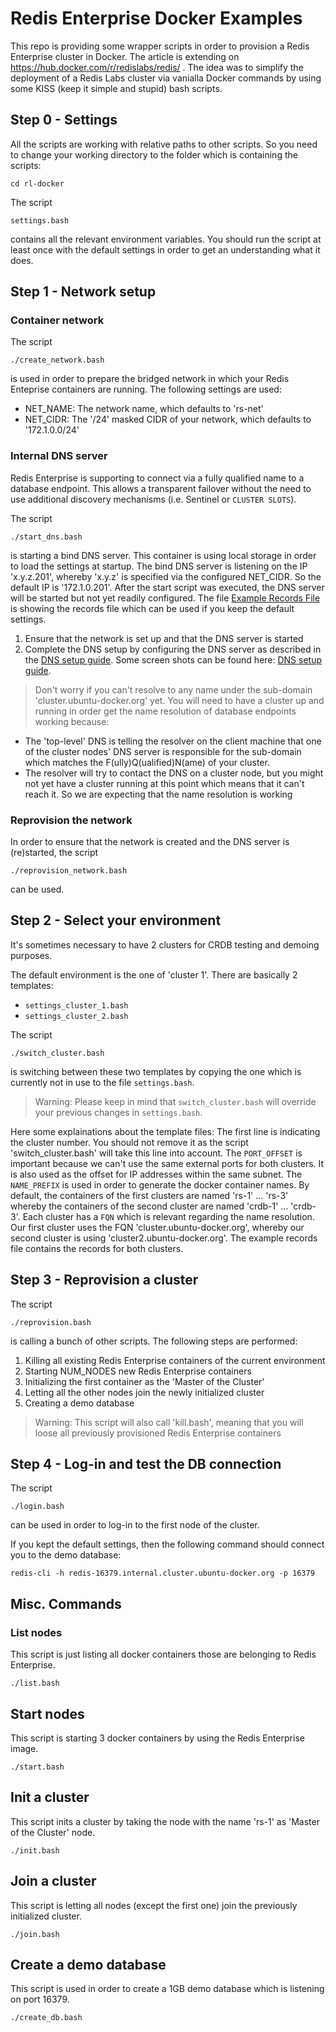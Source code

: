 # Redis Enterprise Docker Examples

This repo is providing some wrapper scripts in order to provision a Redis Enterprise cluster in Docker. The article is extending on https://hub.docker.com/r/redislabs/redis/ . The idea was to simplify the deployment of a Redis Labs cluster via vanialla Docker commands by using some KISS (keep it simple and stupid) bash scripts.

## Step 0 - Settings

All the scripts are working with relative paths to other scripts. So you need to change your working directory to the folder which is containing the scripts:

```
cd rl-docker
```

The script

```
settings.bash
```

contains all the relevant environment variables. You should run the script at least once with the default settings in order to get an understanding what it does.

## Step 1 - Network setup

### Container network

The script

```
./create_network.bash
```

is used in order to prepare the bridged network in which your Redis Enteprise containers are running. The following settings are used:

* NET_NAME: The network name, which defaults to 'rs-net'
* NET_CIDR: The '/24' masked CIDR of your network, which defaults to '172.1.0.0/24'

### Internal DNS server

Redis Enterprise is supporting to connect via a fully qualified name to a database endpoint. This allows a transparent failover without the need to use additional discovery mechanisms (i.e. Sentinel or `CLUSTER SLOTS`).

The script

```
./start_dns.bash
```

is starting a bind DNS server. This container is using local storage in order to load the settings at startup. The bind DNS server is listening on the IP 'x.y.z.201', whereby 'x.y.z' is specified via the configured NET_CIDR. So the default IP is '172.1.0.201'. After the start script was executed, the DNS server will be started but not yet readily configured. The file [Example Records File](https://github.com/nosqlgeek/rl-docker/blob/master/example_dns_records.txt) is showing the records file which can be used if you keep the default settings.

1. Ensure that the network is set up and that the DNS server is started
1. Complete the DNS setup by configuring the DNS server as described in the [DNS setup guide](https://github.com/nosqlgeek/rl-docker/blob/master/DNSSETUP.md). Some screen shots can be found here: [DNS setup guide](https://github.com/nosqlgeek/rl-docker/blob/master/img/README.md).

> Don't worry if you can't resolve to any name under the sub-domain 'cluster.ubuntu-docker.org' yet. You will need to have a cluster up and running in order get the name resolution of database endpoints working because:

* The 'top-level' DNS is telling the resolver on the client machine that one of the cluster nodes' DNS server is responsible for the sub-domain which matches the F(ully)Q(ualified)N(ame) of your cluster.
* The resolver will try to contact the DNS on a cluster node, but you might not yet have a cluster running at this point which means that it can't reach it. So we are expecting that the name resolution is working

### Reprovision the network

In order to ensure that the network is created and the DNS server is (re)started, the script

```
./reprovision_network.bash
```

can be used.

## Step 2 - Select your environment

It's sometimes necessary to have 2 clusters for CRDB testing and demoing purposes.

The default environment is the one of 'cluster 1'. There are basically 2 templates:

* `settings_cluster_1.bash`
* `settings_cluster_2.bash`

The script 

```
./switch_cluster.bash
```

is switching between these two templates by copying the one which is currently not in use to the file `settings.bash`.

> Warning: Please keep in mind that `switch_cluster.bash` will override your previous changes in `settings.bash`.

Here some explainations about the template files: The first line is indicating the cluster number. You should not remove it as the script 'switch_cluster.bash' will take this line into account. The `PORT_OFFSET` is important because we can't use the same external ports for both clusters. It is also used as the offset for IP addresses within the same subnet. The `NAME_PREFIX` is used in order to generate the docker container names. By default, the containers of the first clusters are named 'rs-1' ... 'rs-3' whereby the containers of the second cluster are named 'crdb-1' ... 'crdb-3'. Each cluster has a `FQN` which is relevant regarding the name resolution. Our first cluster uses the FQN 'cluster.ubuntu-docker.org', whereby our second cluster is using 'cluster2.ubuntu-docker.org'. The example records file contains the records for both clusters.

## Step 3 - Reprovision a cluster

The script

```
./reprovision.bash
```

is calling a bunch of other scripts. The following steps are performed:

1. Killing all existing Redis Enterprise containers of the current environment
1. Starting NUM_NODES new Redis Enterprise containers
1. Initializing the first container as the 'Master of the Cluster'
1. Letting all the other nodes join the newly initialized cluster
1. Creating a demo database

> Warning: This script will also call 'kill.bash', meaning that you will loose all previously provisioned Redis Enterprise containers

## Step 4 - Log-in and test the DB connection

The script

```
./login.bash
```

can be used in order to log-in to the first node of the cluster.

If you kept the default settings, then the following command should connect you to the demo database:

```
redis-cli -h redis-16379.internal.cluster.ubuntu-docker.org -p 16379
```

## Misc. Commands

### List nodes

This script is just listing all docker containers those are belonging to Redis Enterprise.

```
./list.bash
```

## Start nodes

This script is starting 3 docker containers by using the Redis Enterprise image.

```
./start.bash
```

## Init a cluster

This script inits a cluster by taking the node with the name 'rs-1' as 'Master of the Cluster' node.

```
./init.bash
```

## Join a cluster

This script is letting all nodes (except the first one) join the previously initialized cluster.

```
./join.bash
```

## Create a demo database

This script is used in order to create a 1GB demo database which is listening on port 16379.

```
./create_db.bash
```
